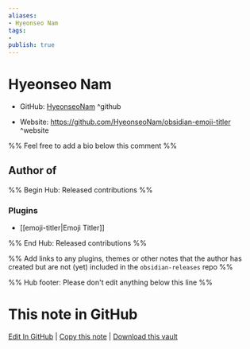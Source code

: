 ```yaml
---
aliases:
- Hyeonseo Nam
tags:
- 
publish: true
---
```


# Hyeonseo Nam

- GitHub: [HyeonseoNam](https://github.com/HyeonseoNam/) ^github
<!-- - Discord: `@` ^discord-->
- Website: <https://github.com/HyeonseoNam/obsidian-emoji-titler> ^website
<!-- - [[Publish sites|Publish site]]: <https://> ^publish-->

%% Feel free to add a bio below this comment %%


## Author of

%% Begin Hub: Released contributions %%
### Plugins
- [[emoji-titler|Emoji Titler]]

%% End Hub: Released contributions %%

%% Add links to any plugins, themes or other notes that the author has created but are not (yet) included in the `obsidian-releases` repo %%

<!--
### Unlisted plugins
-->

<!--
### Others
-->

<!--
## Sponsor this author
-->

<!-- - [[GitHub sponsors]]: [Sponsor @HyeonseoNam on GitHub Sponsors](https://github.com/sponsors/HyeonseoNam) ^github-sponsor-->
<!-- - [[Buy me a coffee]]: <https://> ^buy-me-a-coffee-->
<!-- - [[PayPal]]: <https://> ^paypal-->
<!-- - [[Patreon]]: <https://> ^patreon-->

<!--
## Follow this author
-->

<!-- - [[YouTube Channels|On YouTube]]: <https://> ^youtube-->
<!-- - Twitter: <https://> ^twitter-->
<!-- - ... -->

%% Hub footer: Please don't edit anything below this line %%

# This note in GitHub

<span class="git-footer">[Edit In GitHub](https://github.dev/obsidian-community/obsidian-hub/blob/main/01%20-%20Community/People/HyeonseoNam.md "git-hub-edit-note") | [Copy this note](https://raw.githubusercontent.com/obsidian-community/obsidian-hub/main/01%20-%20Community/People/HyeonseoNam.md "git-hub-copy-note") | [Download this vault](https://github.com/obsidian-community/obsidian-hub/archive/refs/heads/main.zip "git-hub-download-vault") </span>
